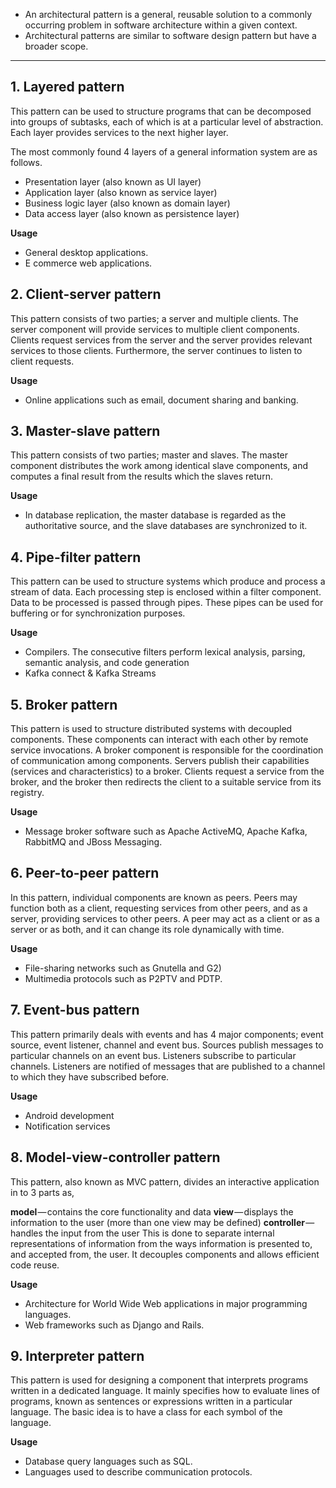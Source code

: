 
- An architectural pattern is a general, reusable solution to a commonly occurring problem in software architecture within a given context. 
- Architectural patterns are similar to software design pattern but have a broader scope.

- - - - 

## 1. Layered pattern ##
This pattern can be used to structure programs that can be decomposed into groups of subtasks, each of which is at a particular level of abstraction. Each layer provides services to the next higher layer.

The most commonly found 4 layers of a general information system are as follows.
- Presentation layer (also known as UI layer)
- Application layer (also known as service layer)
- Business logic layer (also known as domain layer)
- Data access layer (also known as persistence layer)

**Usage**
- General desktop applications.
- E commerce web applications.

## 2. Client-server pattern ##
This pattern consists of two parties; a server and multiple clients. The server component will provide services to multiple client components. Clients request services from the server and the server provides relevant services to those clients. Furthermore, the server continues to listen to client requests.

**Usage**
- Online applications such as email, document sharing and banking.

## 3. Master-slave pattern ##
This pattern consists of two parties; master and slaves. The master component distributes the work among identical slave components, and computes a final result from the results which the slaves return.

**Usage**
- In database replication, the master database is regarded as the authoritative source, and the slave databases are synchronized to it.

## 4. Pipe-filter pattern ##
This pattern can be used to structure systems which produce and process a stream of data. Each processing step is enclosed within a filter component. Data to be processed is passed through pipes. These pipes can be used for buffering or for synchronization purposes.

**Usage**
- Compilers. The consecutive filters perform lexical analysis, parsing, semantic analysis, and code generation
- Kafka connect & Kafka Streams

## 5. Broker pattern ##
This pattern is used to structure distributed systems with decoupled components. These components can interact with each other by remote service invocations. A broker component is responsible for the coordination of communication among components.
Servers publish their capabilities (services and characteristics) to a broker. Clients request a service from the broker, and the broker then redirects the client to a suitable service from its registry.

**Usage**
- Message broker software such as Apache ActiveMQ, Apache Kafka, RabbitMQ and JBoss Messaging.

## 6. Peer-to-peer pattern ##
In this pattern, individual components are known as peers. Peers may function both as a client, requesting services from other peers, and as a server, providing services to other peers. A peer may act as a client or as a server or as both, and it can change its role dynamically with time.

**Usage**
- File-sharing networks such as Gnutella and G2)
- Multimedia protocols such as P2PTV and PDTP.

## 7. Event-bus pattern ##
This pattern primarily deals with events and has 4 major components; event source, event listener, channel and event bus. Sources publish messages to particular channels on an event bus. Listeners subscribe to particular channels. Listeners are notified of messages that are published to a channel to which they have subscribed before.

**Usage**
- Android development
- Notification services

## 8. Model-view-controller pattern ##
This pattern, also known as MVC pattern, divides an interactive application in to 3 parts as,

**model** — contains the core functionality and data
**view** — displays the information to the user (more than one view may be defined)
**controller** — handles the input from the user
This is done to separate internal representations of information from the ways information is presented to, and accepted from, the user. It decouples components and allows efficient code reuse.

**Usage**
- Architecture for World Wide Web applications in major programming languages.
- Web frameworks such as Django and Rails.

## 9. Interpreter pattern ##
This pattern is used for designing a component that interprets programs written in a dedicated language. It mainly specifies how to evaluate lines of programs, known as sentences or expressions written in a particular language. The basic idea is to have a class for each symbol of the language.

**Usage**
- Database query languages such as SQL.
- Languages used to describe communication protocols.
